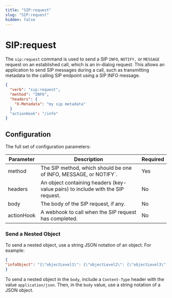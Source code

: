 ```yaml
---
title: "SIP:request"
slug: "SIP:request"
hidden: false
---
```


# SIP:request

The `sip:request` command is used to send a SIP `INFO`, `NOTIFY,` or `MESSAGE` request on an established call, which is an in-dialog request. This allows an application to send SIP messages during a call, such as transmitting metadata to the calling SIP endpoint using a SIP INFO message.

```json
{
  "verb": "sip:request",
  "method": "INFO",
  "headers": {
    "X-Metadata": "my sip metadata"
  }
  "actionHook": "/info"
}
```

## Configuration

The full set of configuration parameters:

| Parameter  | Description                                                                     | Required |
|------------|---------------------------------------------------------------------------------|----------|
| method     | The SIP method, which should be one of INFO, MESSAGE, or NOTIFY`.               | Yes      |
| headers    | An object containing headers (key-value pairs) to include with the SIP request. | No       |
| body       | The body of the SIP request, if any.                                            | No       |
| actionHook | A webhook to call when the SIP request has completed.                           | No       |

### Send a Nested Object

To send a nested object, use a string JSON notation of an object. For example:

```json
{
"infoObject": "{\"objectLevel1\": {\"objectLevel2\": {\"objectLevel3\": \"stringValue\"}}}"
}
```

To send a nested object in the `body`, include a `Content-Type` header with the value `application/json`. Then, in the `body` value, use a string notation of a JSON object.